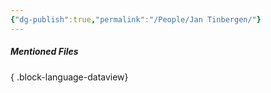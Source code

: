 ```yaml
---
{"dg-publish":true,"permalink":"/People/Jan Tinbergen/"}
---
```


##### Mentioned Files

{ .block-language-dataview}
